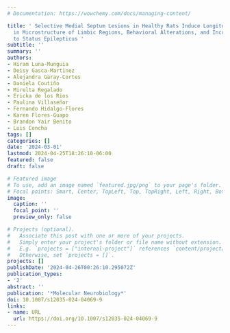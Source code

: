 ```yaml
---
# Documentation: https://wowchemy.com/docs/managing-content/

title: ' Selective Medial Septum Lesions in Healthy Rats Induce Longitudinal Changes
  in Microstructure of Limbic Regions, Behavioral Alterations, and Increased Susceptibility
  to Status Epilepticus '
subtitle: ''
summary: ''
authors:
- Hiram Luna-Munguia
- Deisy Gasca-Martinez
- Alejandra Garay-Cortes
- Daniela Coutiño
- Mirelta Regalado
- Ericka de los Rios
- Paulina Villaseñor
- Fernando Hidalgo-Flores
- Karen Flores-Guapo
- Brandon Yair Benito
- Luis Concha
tags: []
categories: []
date: '2024-03-01'
lastmod: 2024-04-25T18:26:10-06:00
featured: false
draft: false

# Featured image
# To use, add an image named `featured.jpg/png` to your page's folder.
# Focal points: Smart, Center, TopLeft, Top, TopRight, Left, Right, BottomLeft, Bottom, BottomRight.
image:
  caption: ''
  focal_point: ''
  preview_only: false

# Projects (optional).
#   Associate this post with one or more of your projects.
#   Simply enter your project's folder or file name without extension.
#   E.g. `projects = ["internal-project"]` references `content/project/deep-learning/index.md`.
#   Otherwise, set `projects = []`.
projects: []
publishDate: '2024-04-26T00:26:10.295072Z'
publication_types:
- '2'
abstract: ''
publication: '*Molecular Neurobiology*'
doi: 10.1007/s12035-024-04069-9
links:
- name: URL
  url: https://doi.org/10.1007/s12035-024-04069-9
---
```

